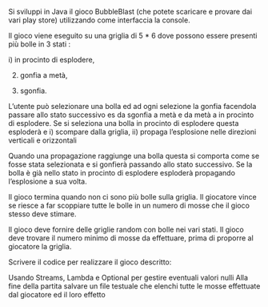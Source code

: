 Si sviluppi in Java il gioco BubbleBlast (che potete scaricare e provare dai vari play store) utilizzando come interfaccia la console.

Il gioco viene eseguito su una griglia di 5 * 6 dove possono essere presenti più bolle in 3 stati :

 i) in procinto di esplodere, 

2) gonfia a metà, 

3) sgonfia.

L’utente può selezionare una bolla ed ad ogni selezione la gonfia facendola passare allo stato successivo es da sgonfia a metà e da metà a in procinto di esplodere. Se si seleziona una bolla in procinto di esplodere questa esploderà e i) scompare dalla griglia, ii) propaga l’esplosione nelle direzioni verticali e orizzontali

Quando una propagazione raggiunge una bolla questa si comporta come se fosse stata selezionata e si gonfierà passando allo stato successivo. Se la bolla è già nello stato in procinto di esplodere esploderà propagando l’esplosione a sua volta.

Il gioco termina quando non ci sono più bolle sulla griglia. Il giocatore vince se riesce a far scoppiare tutte le bolle in un numero di mosse che il gioco stesso deve stimare.

Il gioco deve fornire delle griglie random con bolle nei vari stati.
Il gioco deve trovare il numero minimo di mosse da effettuare, prima di proporre al giocatore la griglia.



Scrivere il codice per realizzare il gioco descritto:

Usando Streams, Lambda e Optional per gestire eventuali valori nulli
Alla fine della partita salvare un file testuale che elenchi tutte le mosse effettuate dal giocatore ed il loro effetto
